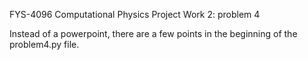 FYS-4096 Computational Physics Project Work 2: problem 4

Instead of a powerpoint, there are a few points in the beginning of the problem4.py file.
